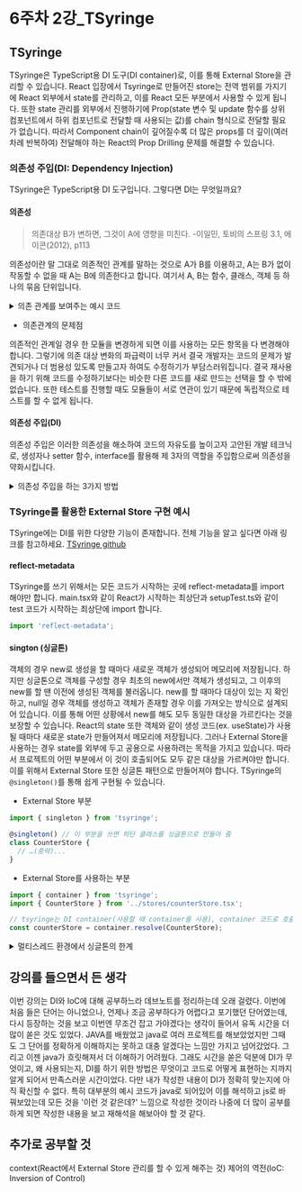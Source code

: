 # 6주차 2강_TSyringe

## TSyringe

TSyringe은 TypeScript용 DI 도구(DI container)로, 이를 통해 External Store을 관리할 수 있습니다. React 입장에서 Tsyringe로 만들어진 store는 전역 범위를 가지기에 React 외부에서 state를 관리하고, 이를 React 모든 부분에서 사용할 수 있게 됩니다. 또한 state 관리를 외부에서 진행하기에 Prop(state 변수 및 update 함수를 상위 컴포넌트에서 하위 컴포넌트로 전달할 때 사용되는 값)를 chain 형식으로 전달할 필요가 없습니다. 따라서 Component chain이 깊어질수록 더 많은 props를 더 깊이(여러차례 반복하여) 전달해야 하는 React의 Prop Drilling 문제를 해결할 수 있습니다.

### 의존성 주입(DI: Dependency Injection)

TSyringe은 TypeScript용 DI 도구입니다. 그렇다면 DI는 무엇일까요?

#### 의존성

> 의존대상 B가 변하면, 그것이 A에 영향을 미친다. -이일민, 토비의 스프링 3.1, 에이콘(2012), p113

의존성이란 말 그대로 의존적인 관계를 말하는 것으로 A가 B를 이용하고, A는 B가 없이 작동할 수 없을 때 A는 B에 의존한다고 합니다. 여기서 A, B는 함수, 클래스, 객체 등 하나의 묶음 단위입니다.

<details>
<summary>의존 관계를 보여주는 예시 코드</summary>

```jsx
const sandwich = () => {
  const softBread = softBread();
  const spicyHam = spicyHam();
  const lettuce = lettuce();
  const mozzarella = mozzarella();
  // softBread, spicyHam, lettuce, mozzarella로 샌드위치를 만드는 로직 구현
  return sandwich;
};

const softBread = () => (softBread);
const spicyHam = () => (spicyHam);
const lettuce = () => (lettuce);
const mozzarella = () => (mozzarella);

// 시작
main(){
  sandwich();
};
```

이 코드 로직에 따르면 우리는 반드시 softBread, spicyHam, lettuce, mozzarella로 이루어진 샌드위치만을 먹을 수 있습니다. 다른 빵, 햄, 채소, 치즈 종류는 넣을 수 없습니다. 만일 매운 것을 먹지 못해 spicyHam을 sweetHam으로 바꾸고자 spicyHam 코드를 바꾸거나 새로운 sweetHam용 함수를 만들면 어떻게 될까요? 우선 spicyHam 코드를 바꿔서 sweetHam를 반환하게 한다면, 함수명 또한 sweetHam로 바꿔야 합니다. (바꾸지 않을 경우 함수 로직과 함수명이 다르게 되기에 이 경우는 고려하지 않습니다.) 그러면 이를 사용하는 sandwich의 코드의 spicyHam 호출 부분과 이를 사용하는 모든 부분 또한 변경해야 합니다. 그렇지 않으면 함수를 호출할 때 오류가 나기 떄문입니다. 새로운 sweetHam용 함수를 만드는 경우에도 sandwich 코드를 변경해야만 우리가 원하는 sweetHam을 가진 sandwich를 먹을 수 있습니다. 즉, sandwich에 속한 재료 함수가 변경될 경우 원하는 결과를 위해서는 반드시 sandwich 코드도 같이 변경되어야 합니다. sandwich는 각 재료 함수에 의존하고 있습니다.

</details>

- 의존관계의 문제점

의존적인 관계일 경우 한 모듈을 변경하게 되면 이를 사용하는 모든 항목을 다 변경해야 합니다. 그렇기에 의존 대상 변화의 파급력이 너무 커서 결국 개발자는 코드의 문제가 발견되거나 더 범용성 있도록 만들고자 하여도 수정하기가 부담스러워집니다. 결국 재사용을 하기 위해 코드를 수정하기보다는 비슷한 다른 코드를 새로 만드는 선택을 할 수 밖에 없습니다. 또한 테스트를 진행할 때도 모듈들이 서로 연관이 있기 때문에 독립적으로 테스트를 할 수 없게 됩니다.

#### 의존성 주입(DI)

의존성 주입은 이러한 의존성을 해소하여 코드의 자유도를 높이고자 고안된 개발 테크닉로, 생성자나 setter 함수, interface를 활용해 제 3자의 역할을 주입함으로써 의존성을 약화시킵니다.

<details>
<summary>의존성 주입을 하는 3가지 방법</summary>

1. 생성자 주입

```jsx
function Ingredient(bread, ham, vegetable, cheese){
  const this.bread = bread;
  const this.ham = ham;
  const this.vegetable = vegetable;
  const this.cheese = cheese;
};

const sandwich = (ingredient) => {
  // ingredient.bread , ingredient.ham , ingredient.vegetable , ingredient.cheese로 샌드위치를 만드는 로직
  return sandwich;
};

// 시작
main(){
  const ingredient = new Ingredient(softBread, spicyHam, lettuce, mozzarella);
  const ingredient = new Ingredient(softBread, sweetHam, lettuce, mozzarella);

  sandwich(ingredient); // spicyHam sandwich
  sandwich(ingredient); // sweetHam sandwich
};
```

위 코드에서는 Ingredient 생성자를 통해 재료를 받았습니다. 그리고 sandwich 함수는 Ingredient 생성자를 통해 만들어진 객체를 전달받아 이 재료들로 샌드위치를 만듭니다. 그 덕분에 재료가 달라지더라도 new로 생성자를 생성할 때의 input만 다를 뿐 sandwich 함수 내부 로직은 바뀌지 않았습니다. 이처럼 다른 함수에 의존하고 있던 부분을 생성자로 분리하면 의존 관계였던 클라이언트(sandwich 함수)는 더 자유로워질 수 있습니다. 만일 여기에 spread 연산자와 map과 같은 함수까지 더해진다면 재료의 개수가 더 많거나 적더라도 우리는 코드 변화없이 더 다양한 샌드위치를 만들 수 있게 됩니다.

1. Setter 주입

```jsx
const Ingredient = {
  let bread: 'bread',
  let ham: 'ham',
  let vegetable: 'vegetable',
  let chees: 'chees',

  get bread(){return Ingredient.bread};
  set bread(bread){Ingredient.bread = bread};

  get ham(){return Ingredient.ham};
  set ham(ham){Ingredient.ham = ham};

  get vegetable(){return Ingredient.vegetable};
  set vegetable(vegetable){Ingredient.vegetable = vegetable};

  get cheese(){return Ingredient.cheese};
  set cheese(cheese){Ingredient.cheese = cheese};

};

const sandwich = (ingredient) => {
  // ingredient.bread , ingredient.ham , ingredient.vegetable , ingredient.cheese로 샌드위치를 만드는 로직
  return sandwich;
};

// 시작
main(){
  Ingredient.bread = softBread;
  Ingredient.ham = spicyHam;
  Ingredient.vegetable = lettuce;
  Ingredient.cheese = mozzarella;

  sandwich(ingredient); // spicyHam sandwich

  Ingredient.ham = sweetHam;
  sandwich(ingredient); // sweetHam sandwich
};
```

ES6 최신 자바스크립트부터는 Getter와 Setter를 간단하게 정의할 수 있는 문법이 별도로 추가되었습니다. getter와 setter는 데이터에 직접적으로 접근하지 못하게 하여 보안을 높여주는 방법입니다. 이 방법 또한 생성자 주입과 동일하게 다른 재료를 넣고 싶으면 setter로 재료만 변경하면 다른 코드를 수정할 필요는 없습니다.

1. Interface 주입

```java
interface Animal { public abstract void cry(); }

class Cat implements Animal {
  public void cry() {
    System.out.println("냐옹냐옹!");
  }
}

class Dog implements Animal {
  public void cry() {
    System.out.println("멍멍!");
  }
}
```

인터페이스는 변수나 함수, 클래스 등이 만족해야 하는 최소한의 규격을 정하게 해주는 도구입니다. JAVA에서는 이를 통해 최소한의 내용만 추상적으로 적어두고, 상세 내용은 각 클래스에서 사용하게 함으로써 의존 관계를 약화시킵니다. 코드를 보면 Animal에서 cry를 구현하기 때문에 Cat과 Dog는 서로의 울음소리가 달라져도 전혀 영향을 받지 않습니다. 또한 interface가 있기 때문에 새로운 동물이 나오더라도 다른 코드에 영향을 주지 않고 cry를 사용할 수 있습니다.
</details>

### TSyringe를 활용한 External Store 구현 예시

TSyringe에는 DI를 위한 다양한 기능이 존재합니다. 전체 기능을 알고 싶다면 아래 링크를 참고하세요.
[TSyringe github](https://github.com/microsoft/tsyringe#tsyringe)

#### reflect-metadata

TSyringe를 쓰기 위해서는 모든 코드가 시작하는 곳에 reflect-metadata를 import 해야만 합니다. main.tsx와 같이 React가 시작하는 최상단과 setupTest.ts와 같이 test 코드가 시작하는 최상단에 import 합니다.

```jsx
import 'reflect-metadata';
```

#### sington (싱글톤)

객체의 경우 new로 생성을 할 때마다 새로운 객체가 생성되어 메모리에 저장됩니다. 하지만 싱글톤으로 객체를 구성할 경우 최초의 new에서만 객체가 생성되고, 그 이후의 new를 할 땐 이전에 생성된 객체를 불러옵니다. new를 할 때마다 대상이 있는 지 확인하고, null일 경우 객체를 생성하고 객체가 존재할 경우 이를 가져오는 방식으로 설계되어 있습니다. 이를 통해 어떤 상황에서 new를 해도 모두 동일한 대상을 가르킨다는 것을 보장할 수 있습니다. React의 state 또한 객체와 같이 생성 코드(ex. useState)가 사용될 때마다 새로운 state가 만들어져서 메모리에 저장됩니다. 그러나 External Store을 사용하는 경우 state를 외부에 두고 공용으로 사용하려는 목적을 가지고 있습니다. 따라서 프로젝트의 어떤 부분에서 이 것이 호출되어도 모두 같은 대상을 가르켜야만 합니다. 이를 위해서 External Store 또한 싱글톤 패턴으로 만들어져야 합니다. TSyringe의 `@singleton()`를 통해 쉽게 구현될 수 있습니다.

- External Store 부분

```jsx
import { singleton } from 'tsyringe';

@singleton() // 이 부분을 쓰면 하단 클래스를 싱글톤으로 만들어 줌
class CounterStore {
  // …(중략)...
}
```

- External Store를 사용하는 부분

```jsx
import { container } from 'tsyringe';
import { CounterStore } from '../stores/counterStore.tsx';

// tsyringe는 DI container(사용할 때 container를 사용), container 코드로 호출해서 쓰면 알아서 의존성 주입 등 필요한 것을 해 줌.
const counterStore = container.resolve(CounterStore);
```

<details>
<summary>멀티스레드 환경에서 싱글톤의 한계</summary>

멀티스레드 환경에서는 여러 new가 거의 동시에 호출될 수 있습니다. 이 경우 한 번에 대상이 있는 지 확인하게 되면서 모두 null이라고 인식하여 객체를 생성하게 되는 경우도 발생합니다. 따라서 멀티스레드 환경에서는 싱글톤이 무조건 같은 객체를 반환하리라는 보장을 하기 어렵습니다.
</details>

## 강의를 들으면서 든 생각

이번 강의는 DI와 IoC에 대해 공부하느라 데브노트를 정리하는데 오래 걸렸다. 이번에 처음 들은 단어는 아니었으나, 언제나 조금 공부하다가 어렵다고 포기했던 단어였는데, 다시 등장하는 것을 보고 이번엔 무조건 잡고 가야겠다는 생각이 들어서 유독 시간을 더 많이 쏟은 것도 있었다. JAVA를 배웠었고 java로 여러 프로젝트를 해보았었지만 그때도 그 단어를 정확하게 이해하지는 못하고 대충 알겠다는 느낌만 가지고 넘어갔었다. 그리고 이젠 java가 흐릿해져서 더 이해하기 어려웠다. 그래도 시간을 쏟은 덕분에 DI가 무엇이고, 왜 사용되는지, DI를 하기 위한 방법은 무엇이고 코드로 어떻게 표현하는 지까지 알게 되어서 만족스러운 시간이었다. 다만 내가 작성한 내용이 DI가 정확히 맞는지에 아직 확신할 수 없다. 특히 대부분의 예시 코드가 java로 되어있어 이를 해석하고 js로 바꿔보았는데 모든 것을 '이런 것 같은데?' 느낌으로 작성한 것이라 나중에 더 많이 공부를 하게 되면 작성한 내용을 보고 재해석을 해보아야 할 것 같다.

## 추가로 공부할 것

context(React에서 External Store 관리를 할 수 있게 해주는 것)
제어의 역전(IoC: Inversion of Control)
